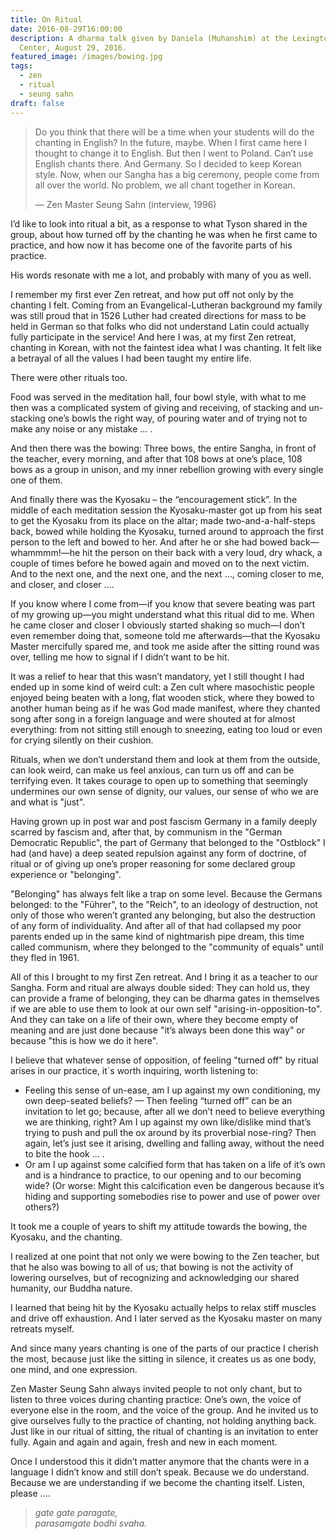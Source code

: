 ```yaml
---
title: On Ritual
date: 2016-08-29T16:00:00
description: A dharma talk given by Daniela (Muhanshim) at the Lexington Zen
  Center, August 29, 2016.
featured_image: /images/bowing.jpg
tags:
  - zen
  - ritual
  - seung sahn
draft: false
---
```



<blockquote>
Do you think that there will be a time when your students will do the chanting in English? In the future, maybe. When I first came here I thought to change it to English. But then I went to Poland. Can’t use English chants there. And Germany. So I decided to keep Korean style. Now, when our Sangha has a big ceremony, people come from all over the world. No problem, we all chant together in Korean.

&mdash; Zen Master Seung Sahn (interview, 1996)
</blockquote>


I’d like to look into ritual a bit, as a response to what Tyson shared in the group, about how turned off by the chanting he was when he first came to practice, and how now it has become one of the favorite parts of his practice.

His words resonate with me a lot, and probably with many of you as well.

I remember my first ever Zen retreat, and how put off not only by the chanting I felt.  Coming from an Evangelical-Lutheran background my family was still proud that in 1526 Luther had created directions for mass to be held in German so that folks who did not understand Latin could actually fully participate in the service!  And here I was, at my first Zen retreat, chanting in Korean, with not the faintest idea what I was chanting. It felt like a betrayal of all the values I had been taught my entire life.

There were other rituals too.

Food was served in the meditation hall, four bowl style, with what to me then was a complicated system of giving and receiving, of stacking and un-stacking one’s bowls the right way, of pouring water and of trying not to make any noise or any mistake &hellip; .


And then there was the bowing: Three bows, the entire Sangha, in front of the teacher, every morning, and after that 108 bows at one’s place, 108 bows as a group in unison, and my inner rebellion growing with every single one of them.


And finally there was the Kyosaku – the “encouragement stick”.  In the middle of each meditation session the Kyosaku-master got up from his seat to get the Kyosaku from its place on the altar; made two-and-a-half-steps back, bowed while holding the Kyosaku, turned around to approach the first person to the left and bowed to her. And after he or she had bowed back&mdash;whammmm!&mdash;he hit the person on their back with a very loud, dry whack, a couple of times before he bowed again and moved on to the next victim. And to the next one, and the next one, and the next &hellip;, coming closer to me, and closer, and closer &hellip;.

If you know where I come from&mdash;if you know that severe beating was part of my growing up&mdash;you might understand what this ritual did to me. When he came closer and closer I obviously started shaking so much&mdash;I don’t even remember doing that, someone told me afterwards&mdash;that the Kyosaku Master mercifully spared me, and took me aside after the sitting round was over, telling me how to signal if I didn’t want to be hit.

It was a relief to hear that this wasn’t mandatory, yet I still thought I had ended up in some kind of weird cult: a Zen cult where masochistic people enjoyed being beaten with a long, flat wooden stick, where they bowed to another human being as if he was God made manifest, where they chanted song after song in a foreign language and were shouted at for almost everything:  from not sitting still enough to sneezing, eating too loud or even for crying silently on their cushion.

Rituals, when we don’t understand them and look at them from the outside, can look weird, can make us feel anxious, can turn us off and can be terrifying even.  It takes courage to open up to something that seemingly undermines our own sense of dignity, our values, our sense of who we are and what is "just".

Having grown up in post war and post fascism Germany in a family deeply scarred by fascism and, after that, by communism in the "German Democratic Republic", the part of Germany that belonged to the "Ostblock" I had (and have) a deep seated repulsion against any form of doctrine, of ritual or of giving up one’s proper reasoning for some declared group experience or "belonging".

"Belonging" has always felt like a trap on some level. Because the Germans belonged: to the "F&uuml;hrer", to the "Reich", to an ideology of destruction, not only of those who weren’t granted any belonging, but also the destruction of any form of individuality. And after all of that had collapsed my poor parents ended up in the same kind of nightmarish pipe dream, this time called communism, where they belonged to the "community of equals" until they fled in 1961.

All of this I brought to my first Zen retreat.  And I bring it as a teacher to our Sangha.  Form and ritual are always double sided: They can hold us, they can provide a frame of belonging, they can be dharma gates in themselves if we are able to use them to look at our own self "arising-in-opposition-to".  And they can take on a life of their own, where they become empty of meaning and are just done because "it’s always been done this way" or because "this is how we do it here". 

I believe that whatever sense of opposition, of feeling "turned off" by ritual arises in our practice, it´s worth inquiring, worth listening to: 

* Feeling this sense of un-ease, am I up against my own conditioning, my own deep-seated beliefs? &mdash; Then feeling “turned off” can be an invitation to let go; because, after all we don’t need to believe everything we are thinking, right? Am I up against my own like/dislike mind that’s trying to push and pull the ox around by its proverbial nose-ring? Then again, let’s just see it arising, dwelling and falling away, without the need to bite the hook &hellip; .
* Or am I up against some calcified form that has taken on a life of it’s own and is a hindrance to practice, to our opening and to our becoming wide?  (Or worse: Might this calcification even be dangerous because it’s hiding and supporting somebodies rise to power and use of power over others?)

It took me a couple of years to shift my attitude towards the bowing, the Kyosaku, and the chanting.

I realized at one point that not only we were bowing to the Zen teacher, but that he also was bowing to all of us; that bowing is not the activity of lowering ourselves, but of recognizing and acknowledging our shared humanity, our Buddha nature. 

I learned that being hit by the Kyosaku actually helps to relax stiff muscles and drive off exhaustion. And I later served as the Kyosaku master on many retreats myself. 

And since many years chanting is one of the parts of our practice I cherish the most, because just like the sitting in silence, it creates us as one body, one mind, and one expression. 

Zen Master Seung Sahn always invited people to not only chant, but to listen to three voices during chanting practice: One’s own, the voice of everyone else in the room, and the voice of the group.   And he invited us to give ourselves fully to the practice of chanting, not holding anything back. Just like in our ritual of sitting, the ritual of chanting is an invitation to enter fully. Again and again and again, fresh and new in each moment.

Once I understood this it didn’t matter anymore that the chants were in a language I didn’t know and still don’t speak. Because we do understand. Because we are understanding if we become the chanting itself. Listen, please &hellip;. 

>_gate gate paragate,<br>
parasamgate bodhi svaha._
